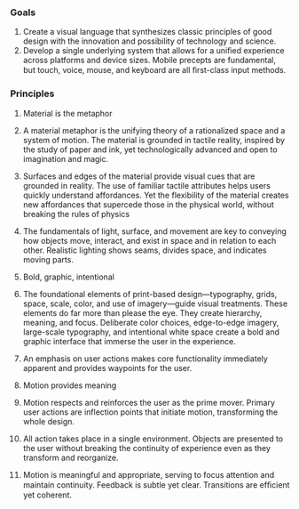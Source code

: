 ### Goals
1. Create a visual language that synthesizes classic principles of good design with the innovation and possibility of technology and science.
2. Develop a single underlying system that allows for a unified experience across platforms and device sizes. Mobile precepts are fundamental, but touch, voice, mouse, and keyboard are all ﬁrst-class input methods.

### Principles
1. Material is the metaphor
  1. A material metaphor is the unifying theory of a rationalized space and a system of motion. The material is grounded in tactile reality, inspired by the study of paper and ink, yet technologically advanced and open to imagination and magic.
  2. Surfaces and edges of the material provide visual cues that are grounded in reality. The use of familiar tactile attributes helps users quickly understand affordances. Yet the flexibility of the material creates new affordances that supercede those in the physical world, without breaking the rules of physics
  3. The fundamentals of light, surface, and movement are key to conveying how objects move, interact, and exist in space and in relation to each other. Realistic lighting shows seams, divides space, and indicates moving parts.
  
2. Bold, graphic, intentional
  1. The foundational elements of print-based design—typography, grids, space, scale, color, and use of imagery—guide visual treatments. These elements do far more than please the eye. They create hierarchy, meaning, and focus. Deliberate color choices, edge-to-edge imagery, large-scale typography, and intentional white space create a bold and graphic interface that immerse the user in the experience.
  2. An emphasis on user actions makes core functionality immediately apparent and provides waypoints for the user.
  
3. Motion provides meaning
  1. Motion respects and reinforces the user as the prime mover. Primary user actions are inflection points that initiate motion, transforming the whole design.
  2. All action takes place in a single environment. Objects are presented to the user without breaking the continuity of experience even as they transform and reorganize.
  3. Motion is meaningful and appropriate, serving to focus attention and maintain continuity. Feedback is subtle yet clear. Transitions are efﬁcient yet coherent.
  
